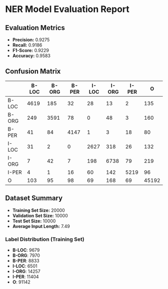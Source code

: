 
# NER Model Evaluation Report

## Evaluation Metrics
- **Precision:** 0.9275
- **Recall:** 0.9186
- **F1-Score:** 0.9229
- **Accuracy:** 0.9583

## Confusion Matrix
|  | B-LOC | B-ORG | B-PER | I-LOC | I-ORG | I-PER | O |
| --- | --- | --- | --- | --- | --- | --- | --- |
| B-LOC | 4619 | 185 | 32 | 28 | 13 | 2 | 135 |
| B-ORG | 249 | 3591 | 78 | 0 | 48 | 3 | 160 |
| B-PER | 41 | 84 | 4147 | 1 | 3 | 18 | 80 |
| I-LOC | 31 | 2 | 0 | 2627 | 318 | 26 | 132 |
| I-ORG | 7 | 42 | 7 | 198 | 6738 | 79 | 219 |
| I-PER | 4 | 1 | 16 | 60 | 142 | 5219 | 96 |
| O | 103 | 95 | 98 | 69 | 168 | 69 | 45192 |



## Dataset Summary
- **Training Set Size:** 20000
- **Validation Set Size:** 10000
- **Test Set Size:** 10000
- **Average Input Length:** 7.49

### Label Distribution (Training Set)
- **B-LOC**: 9679
- **B-ORG**: 7970
- **B-PER**: 8833
- **I-LOC**: 6501
- **I-ORG**: 14257
- **I-PER**: 11404
- **O**: 91142

